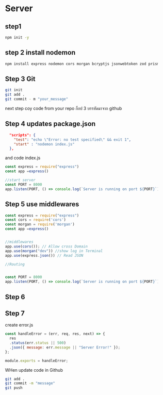 # Server
## step1 
```bash 
npm init -y 
```
## step 2 install nodemon 
```bash
npm install express nodemon cors morgan bcryptjs jsonwebtoken zod prisma
```
## Step 3 Git 
```bash
git init 
git add . 
git commit - m "your_message"
```
next step 
coy code from your repo ก็อป 3 บรรทัดมาจาก github


## Step 4 updates package.json 
```json
  "scripts": {
    "test": "echo \"Error: no test specified\" && exit 1",
    "start" : "nodemon index.js"
  },
  ```
and code index.js
```js
const express = require("express")
const app =express()

//start server
const PORT = 8000
app.listen(PORT, () => console.log(`Server is running on port ${PORT}`))
```
## Step 5 use middlewares
```js
const express = require("express")
const cors = require('cors')
const morgan = require('morgan')
const app =express()


//middlewares
app.use(cors()); // Allow cross Domain
app.use(morgan("dev")) //show log in Terminal
app.use(express.json()) // Read JSON

//Routing


const PORT = 8000
app.listen(PORT, () => console.log(`Server is running on port ${PORT}`))
```
## Step 6 


## Step 7
create error.js

```js
const handleError = (err, req, res, next) => {
  res
  .status(err.status || 500)
  .json({ message: err.message || "Server Error!" });
};

module.exports = handleError;
```


WHen update code in Github
```bash
git add . 
git commit -m "message"
git push
```